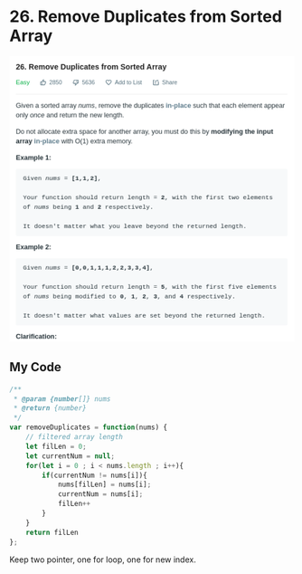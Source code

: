 # 26. Remove Duplicates from Sorted Array

![](.gitbook/assets/image%20%2835%29.png)

## My Code

```javascript
/**
 * @param {number[]} nums
 * @return {number}
 */
var removeDuplicates = function(nums) {
    // filtered array length
    let filLen = 0;
    let currentNum = null;
    for(let i = 0 ; i < nums.length ; i++){
        if(currentNum != nums[i]){
            nums[filLen] = nums[i];
            currentNum = nums[i];
            filLen++
        }
    }
    return filLen
};
```

Keep two pointer, one for loop, one for new index.

